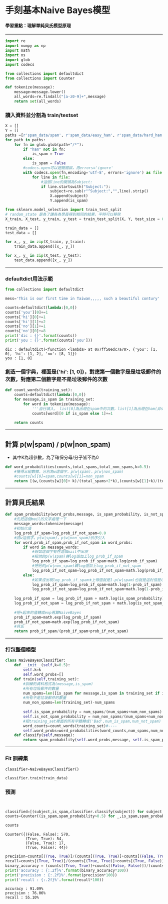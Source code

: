 # 手刻基本Naive Bayes模型

#### 學習重點：理解單純貝氏模型原理

---


```python
import re
import numpy as np
import math
import os
import glob
import codecs

from collections import defaultdict
from collections import Counter

def tokenize(message):
    message=message.lower()
    all_words=re.findall("[a-z0-9]+",message)
    return set(all_words)
```

### 讀入資料並分割為 train/testset


```python
X = []
Y = []
paths =[r'spam_data/spam', r'spam_data/easy_ham', r'spam_data/hard_ham'] 
for path in paths:
    for fn in glob.glob(path+"/*"):
        if "ham" not in fn:
            is_spam = True
        else:
            is_spam = False
        #codecs.open可以避開錯誤，用errors='ignore'
        with codecs.open(fn,encoding='utf-8', errors='ignore') as file:
            for line in file:
                #這個line的開頭為Subject:
                if line.startswith("Subject:"):
                    subject=re.sub(r"^Subject:","",line).strip()
                    X.append(subject)
                    Y.append(is_spam)
```


```python
from sklearn.model_selection import train_test_split
# random_state 是為了讓各為學員得到相同的結果，平時可以移除
X_train, X_test, y_train, y_test = train_test_split(X, Y, test_size = 0.2, random_state = 0)
```


```python
train_data = []
test_data = []

for x_, y_ in zip(X_train, y_train):
    train_data.append([x_, y_])

for x_, y_ in zip(X_test, y_test):
    test_data.append([x_, y_])
```

---

### defaultdict用法示範


```python
from collections import defaultdict

mess='This is our first time in Taiwan,,,,, such a beautiful contury'

counts=defaultdict(lambda:[0,0])
counts['you'][0]+=1
counts['hi'][0]+=1
counts['hi'][1]+=2
counts['no'][1]+=1
counts['no'][0]+=8
print('dic : {}'.format(counts))
print('you : {}'.format(counts['you']))
```

    dic : defaultdict(<function <lambda> at 0x7ff50edc7a70>, {'you': [1, 0], 'hi': [1, 2], 'no': [8, 1]})
    you : [1, 0]


### 創造一個字典，裡面是{'hi': [1, 0]}，對應第一個數字是是垃圾郵件的次數，對應第二個數字是不是垃圾郵件的次數


```python
def count_words(training_set):
    counts=defaultdict(lambda:[0,0])
    for message,is_spam in training_set:
        for word in tokenize(message):
            '''自行填入， list[0]為出現在spam中的次數，list[1]為出現在ham(非spam)中的次數'''
            counts[word][0 if is_spam else 1]+=1
         
    return counts
```

---

## 計算 p(w|spam) / p(w|non_spam)
* 其中K為超參數，為了確保分母/分子皆不為0


```python
def word_probabilities(counts,total_spams,total_non_spams,k=0.5):
    #獲得三組數據，分別為w這個字，p(w|spam)，p(w|non_spam)
    #counts[w][0]=spam,counts[w][1]=non_spam
    return [(w,(counts[w][0]+ k)/(total_spams+2*k),(counts[w][1]+k)/(total_non_spams+2*k))for w in counts]
```

---

## 計算貝氏結果


```python
def spam_probability(word_probs,message, is_spam_probability, is_not_spam_probability):
    #先把這個mail的文字處理一下
    message_words=tokenize(message)
    #初始化值
    log_prob_if_spam=log_prob_if_not_spam=0.0
    #將w這個字，p(w|spam)，p(w|non_spam)依序引入
    for word,prob_if_spam,prob_if_not_spam in word_probs:
        if word in message_words:
            #假如這個字有在這個mail中出現
            #把他的p(w|spam)轉log值加上log_prob_if_spam
            log_prob_if_spam=log_prob_if_spam+math.log(prob_if_spam)
            #把他的p(w|non_spam)轉log值加上log_prob_if_not_spam
            log_prob_if_not_spam=log_prob_if_not_spam+math.log(prob_if_not_spam)
        else:
            #如果沒出現log_prob_if_spam➕上得值就是1-p(w|spam)也就是這封信是垃圾郵件但是w這個字卻沒在裡面
            log_prob_if_spam=log_prob_if_spam+math.log(1-prob_if_spam)
            log_prob_if_not_spam=log_prob_if_not_spam+math.log(1-prob_if_not_spam)
            
    log_prob_if_spam = log_prob_if_spam + math.log(is_spam_probability)
    log_prob_if_not_spam = log_prob_if_not_spam + math.log(is_not_spam_probability)
    
    #把+起來的值轉成exp再算NaiveBayes
    prob_if_spam=math.exp(log_prob_if_spam)
    prob_if_not_spam=math.exp(log_prob_if_not_spam)
    #貝氏
    return prob_if_spam/(prob_if_spam+prob_if_not_spam)
```

---

### 打包整個模型


```python
class NaiveBayesClassifier:
    def __init__(self,k=0.5):
        self.k=k
        self.word_probs=[]
    def train(self,training_set):
        #訓練的資料格式為(message,is_spam)
        #所有垃圾郵件的數量
        num_spams=len([is_spam for message,is_spam in training_set if is_spam])
        #所有不是垃圾郵件的數量
        num_non_spams=len(training_set)-num_spams
   
        self.is_spam_probability = num_spams/(num_spams+num_non_spams)
        self.is_not_spam_probability = num_non_spams/(num_spams+num_non_spams)
        #把training_set裡面的所有字體轉成('Bad',num_is_spam,num_not_spam)
        word_counts=count_words(training_set)#----
        self.word_probs=word_probabilities(word_counts,num_spams,num_non_spams,self.k)
    def classify(self,message):
        return spam_probability(self.word_probs,message, self.is_spam_probability, self.is_not_spam_probability)
```

---

### Fit 訓練集


```python
classifier=NaiveBayesClassifier()
```


```python
classifier.train(train_data)
```

### 預測


```python

```


```python

classified=[(subject,is_spam,classifier.classify(subject)) for subject,is_spam in test_data]
counts=Counter((is_spam,spam_probability>0.5) for _,is_spam,spam_probability in classified)
```


```python
counts
```




    Counter({(False, False): 570,
             (True, True): 54,
             (False, True): 17,
             (True, False): 44})




```python
precision=counts[(True, True)]/(counts[(True, True)]+counts[(False, True)])
recall=counts[(True, True)]/(counts[(True, True)]+counts[(True, False)])
binary_accuracy = (counts[(True, True)]+counts[(False, False)])/(counts[(False, True)]+counts[(False, False)]+counts[(True, True)]+counts[(True, False)])
print('accuracy : {:.2f}%'.format(binary_accuracy*100))
print('precision : {:.2f}%'.format(precision*100))
print('recall : {:.2f}%'.format(recall*100))
```

    accuracy : 91.09%
    precision : 76.06%
    recall : 55.10%



```python

```
